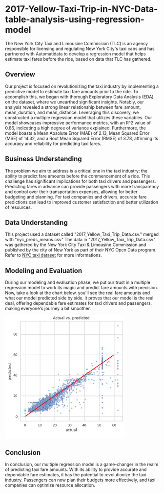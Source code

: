 # 2017-Yellow-Taxi-Trip-in-NYC-Data-table-analysis-using-regression-model
The New York City Taxi and Limousine Commission (TLC) is an agency responsible for licensing and regulating New York City's taxi cabs and has partnered with Automatidata to develop a regression model that helps estimate taxi fares before the ride, based on data that TLC has gathered. 

## Overview 

Our project is focused on revolutionizing the taxi industry by implementing a predictive model to estimate taxi fare amounts prior to the ride. To accomplish this, we began with thorough Exploratory Data Analysis (EDA) on the dataset, where we unearthed significant insights. Notably, our analysis revealed a strong linear relationship between fare_amount, mean_duration, and mean_distance. Leveraging this discovery, we constructed a multiple regression model that utilizes these variables. Our model showcases impressive performance metrics, with an R^2 value of 0.86, indicating a high degree of variance explained. Furthermore, the model boasts a Mean Absolute Error (MAE) of 2.13, Mean Squared Error (MSE) of 14.32, and a Root Mean Squared Error (RMSE) of 3.78, affirming its accuracy and reliability for predicting taxi fares.

## Business Understanding

The problem we aim to address is a critical one in the taxi industry: the ability to predict fare amounts before the commencement of a ride. This challenge has significant implications for both taxi drivers and passengers. Predicting fares in advance can provide passengers with more transparency and control over their transportation expenses, allowing for better budgeting and planning. For taxi companies and drivers, accurate fare predictions can lead to improved customer satisfaction and better utilization of resources.

## Data Understanding 

This project used a dataset called "2017_Yellow_Taxi_Trip_Data.csv." merged with "nyc_preds_means.csv" The data in "2017_Yellow_Taxi_Trip_Data.csv" was gathered by the New York City Taxi & Limousine Commission and published by the city of New York as part of their NYC Open Data program. Refer to [NYC taxi dataset](https://data.cityofnewyork.us/Transportation/2017-Yellow-Taxi-Trip-Data/biws-g3hs) for more informations.

## Modeling and Evaluation 

During our modeling and evaluation phase, we put our trust in a multiple regression model to work its magic and predict fare amounts with precision. Now, take a look at the chart below. you'll see the real fare amounts and what our model predicted side by side. It proves that our model is the real deal, offering dependable fare estimates for taxi drivers and passengers, making everyone's journey a bit smoother.

![text1](images/actual_vs_pred.PNG)

## Conclusion

In conclusion, our multiple regression model is a game-changer in the realm of predicting taxi fare amounts. With its ability to provide accurate and dependable fare estimates, it has the potential to revolutionize the taxi industry. Passengers can now plan their budgets more effectively, and taxi companies can optimize resource allocation.
